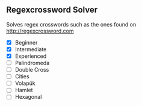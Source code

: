 ## Regexcrossword Solver
Solves regex crosswords such as the ones found on http://regexcrossword.com

- [x] Beginner
- [x] Intermediate
- [x] Experienced
- [ ] Palindromeda
- [ ] Double Cross
- [ ] Cities
- [ ] Volapük
- [ ] Hamlet
- [ ] Hexagonal
